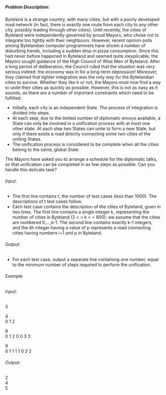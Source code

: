 ##### Problem Description:

Byteland is a strange country, with many cities, but with a poorly developed road network (in fact, there is exactly one route from each city to any other city, possibly leading through other cities). Until recently, the cities of Byteland were independently governed by proud Mayors, who chose not to integrate too tightly with their neighbours. However, recent opinion polls among Bytelandian computer programmers have shown a number of disturbing trends, including a sudden drop in pizza consumption. Since this had never before happened in Byteland and seemed quite inexplicable, the Mayors sought guidance of the High Council of Wise Men of Byteland. 
After a long period of deliberation, the Council ruled that the situation was very serious indeed: the economy was in for a long-term depression! Moreover, they claimed that tighter integration was the only way for the Bytelandian cities to survive. Whether they like it or not, the Mayors must now find a way to unite their cities as quickly as possible. However, this is not as easy as it sounds, as there are a number of important constraints which need to be fulfilled:

- Initially, each city is an independent State. The process of integration is divided into steps.
- At each step, due to the limited number of diplomatic envoys available, a State can only be involved in a unification process with at most one other state. At each step two States can unite to form a new State, but only if there exists a road directly connecting some two cities of the uniting States.
- The unification process is considered to be complete when all the cities belong to the same, global State.

The Mayors have asked you to arrange a schedule for the diplomatic talks, so that unification can be completed in as few steps as possible. Can you handle this delicate task?

###### Input:
- The first line contains t, the number of test cases (less than 1000). The descriptions of t test cases follow.
- Each test case contains the description of the cities of Byteland, given in two lines. The first line contains a single integer k, representing the number of cities in Byteland (2 < = k < = 600); we assume that the cities are numbered 0,...,k-1. The second line contains exactly k-1 integers, and the ith integer having a value of p represents a road connecting cities having numbers i+1 and p in Byteland.

###### Output:
- For each test case, output a separate line containing one number, equal to the minimum number of steps required to perform the unification.

###### Example  
###### Input:  
3  

4  
0 1 2

8  
0 1 2 0 0 3 3

9  
0 1 1 1 1 0 2 2  

###### Output:  
2  
4  
5  
